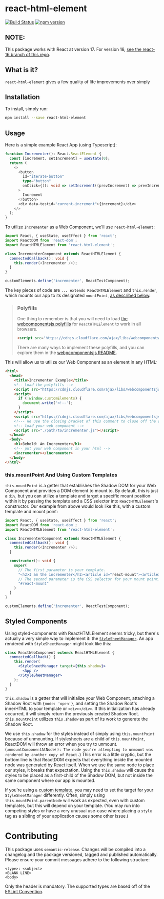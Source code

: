 # react-html-element

[![Build Status](https://travis-ci.com/WTW-IM/react-html-element.svg?branch=master)](https://travis-ci.com/github/WTW-IM/react-html-element)
[![npm version](https://badge.fury.io/js/react-html-element.svg)](https://badge.fury.io/js/react-html-element)

## NOTE:

This package works with React at version 17. For version 16, [see the react-16
branch of this repo](tree/react-16).

## What is it?

`react-html-element` gives a few quality of life improvements over simply

## Installation

To install, simply run:

```bash
npm install --save react-html-element
```

## Usage

Here is a simple example React App (using Typescript):

```typescript
function Incrementer(): React.ReactElement {
  const [increment, setIncrement] = useState(0);
  return (
    <>
      <button
        id="iterate-button"
        type="button"
        onClick={(): void => setIncrement((prevIncrement) => prevIncrement + 1)}
      >
        Increment
      </button>
      <div data-testid="current-increment">{increment}</div>
    </>
  );
}
```

To utilize `Incrementer` as a Web Component, we'll use `react-html-element`:

```typescript
import React, { useState, useEffect } from 'react';
import ReactDOM from 'react-dom';
import ReactHTMLElement from 'react-html-element';

class IncrementerComponent extends ReactHTMLElement {
  connectedCallback(): void {
    this.render(<Incrementer />);
  }
}

customElements.define('incrementer', ReactTestComponent);
```

The key pieces of code are `... extends ReactHTMLElement` and `this.render`,
which mounts our app to its designated `mountPoint`, [as described below](#thismountpoint-and-using-custom-templates).

> ### Polyfills
>
> One thing to remember is that you will need to load [the webcomponentsjs polyfills](https://www.webcomponents.org/polyfills) for `ReactHTMLElement` to work in all browsers.
>
> ```html
> <script src="https://cdnjs.cloudflare.com/ajax/libs/webcomponentsjs/2.4.3/webcomponents-bundle.js"></script>
> ```
>
> There are many ways to implement these polyfills, and you can explore them in the [webpcomponentsjs README](https://github.com/webcomponents/polyfills/tree/master/packages/webcomponentsjs#how-to-use).

This will allow us to utilize our Web Component as an element in any HTML:

```html
<html>
  <head>
    <title>Incrementer Example</title>
    <!-- Load the polyfills -->
    <script src="https://cdnjs.cloudflare.com/ajax/libs/webcomponentsjs/2.4.3/webcomponents-bundle.js"></script>
    <script>
      if (!window.customElements) {
        document.write('<!--');
      }
    </script>
    <script src="https://cdnjs.cloudflare.com/ajax/libs/webcomponentsjs/2.4.3/custom-elements-es5-adapter.js"></script>
    <!--- We use the closing bracket of this comment to close off the above opening comment, if it gets written -->
    <!-- load your web component -->
    <script src="./path/to/incrementer.js"></script>
  </head>
  <body>
    <h1>Behold: An Incrementer</h1>
    <!-- put your web component in your html -->
    <incrementer></incrementer>
  </body>
</html>
```

### this.mountPoint And Using Custom Templates

`this.mountPoint` is a getter that establishes the Shadow DOM for your Web Component and provides a DOM element to mount to. By default, this is just a `div`, but you can utilize a template and target a specific mount position within it by passing the template and a CSS selector into `ReactHTMLElement`'s constructor. Our example from above would look like this, with a custom template and mount point:

```typescript
import React, { useState, useEffect } from 'react';
import ReactDOM from 'react-dom';
import ReactHTMLElement from 'react-html-element';

class IncrementerComponent extends ReactHTMLElement {
  connectedCallback(): void {
    this.render(<Incrementer />);
  }

  constructor(): void {
    super(
      // The first parameter is your template.
      "<h2>I am the incrementer</h2><article id="react-mount"><article>",
      // The second parameter is the CSS selector for your mount point.
      "#react-mount"
    )
  }
}

customElements.define('incrementer', ReactTestComponent);
```

## Styled Components

Using styled-components with ReactHTMLElement seems tricky, but there's actually a very simple way to implement it: the [`StyleSheetManager`](https://styled-components.com/docs/api#stylesheetmanager). An app rendered with `StyleSheetManager` might look like this:

```jsx
class ReactWebComponent extends ReactHTMLElement {
  connectedCallback() {
    this.render(
      <StyleSheetManager target={this.shadow}>
        <App />
      </StyleSheetManager>
    );
  }
}
```

`this.shadow` is a getter that will initialize your Web Component, attaching a Shadow
Root with `{mode: 'open'}`, and setting the Shadow Root's innerHTML to your
template or `<div></div>`. If this initialization has already occurred, it will
simply return the previously created Shadow Root. `this.mountPoint` utilizes
`this.shadow` as part of its work to generate the Shadow Root.

We use `this.shadow` for the styles instead of simply using `this.mountPoint` because of unmounting. If stylesheets are a child of `this.mountPoint`, ReactDOM will throw an error when you try to unmount. (`unmountComponentAtNode(): The node you're attempting to unmount was rendered by another copy of React.`) This error is a little cryptic, but the bottom line is that ReactDOM expects that everything inside the mounted node was generated by React itself. When we use the same node to place our styles, it breaks that expectation. Using the `this.shadow` will cause the styles to be placed as a first-child of the Shadow DOM, but not inside the same component where our app is mounted.

If you're using a [custom template](#thismountpoint-and-using-custom-templates), you may need to set the target for your `StyleSheetManager` differently. Often, simply using `this.mountPoint.parentNode` will work as expected, even with custom templates, but this will depend on your template. (You may run into competing styles or have a very unusual use-case where placing a `style` tag as a sibling of your application causes some other issue.)

# Contributing

This package uses `semantic-release`. Changes will be compiled into a changelog and the package versioned, tagged and published automatically.
Please ensure your commit messages adhere to the following structure:

```
<type>: <subject>
<BLANK LINE>
<body>
```

Only the header is mandatory. The supported types are based off of the [ESLint Convention](https://github.com/conventional-changelog/conventional-changelog/tree/35e279d40603b0969c6d622514f5c0984c5bf309/packages/conventional-changelog-eslint).
